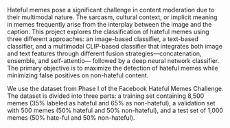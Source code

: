 Hateful memes pose a significant challenge in content moderation due to their multimodal nature. The sarcasm, cultural context, or implicit meaning in memes frequently arise from the interplay between the image and the caption. This project explores the classification of hateful memes using three different approaches: an image-based classifier,
a text-based classifier, and a multimodal CLIP-based classifier that integrates both image and text features through different fusion strategies—concatenation, ensemble, and self-attentio— followed by a deep neural network classifier. The primary objective is to maximize the detection of hateful memes while minimizing false positives on non-hateful content.

We use the dataset from Phase I of the Facebook Hateful Memes Challenge. The dataset is divided into three parts: a training set containing 8,500 memes (35% labeled as hateful and 65% as non-hateful), a validation set with 500 memes (50% hateful and 50% non-hateful), and a test set of 1,000 memes (50% hate-ful and 50% non-hateful).
